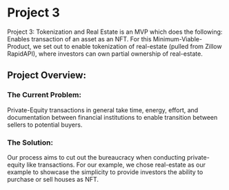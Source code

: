 # Project 3
Project 3: Tokenization and Real Estate is an MVP which does the following: Enables transaction of an asset as an NFT. For this Minimum-Viable-Product, we set out to enable tokenization of real-estate (pulled from Zillow RapidAPI), where investors can own partial ownership of real-estate. 


## Project Overview: 
### The Current Problem: 
Private-Equity transactions in general take time, energy, effort, and documentation between financial institutions to enable transition between sellers to potential buyers. 

### The Solution: 
Our process aims to cut out the bureaucracy when conducting private-equity like transactions. For our example, we chose real-estate as our example to showcase the simplicity to provide investors the ability to purchase or sell houses as NFT. 


